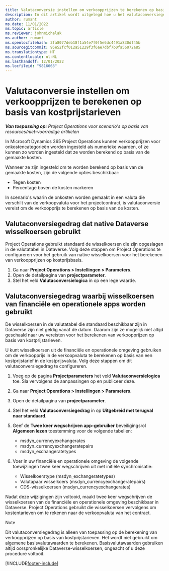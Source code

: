 ```yaml
---
title: Valutaconversie instellen om verkoopprijzen te berekenen op basis van kostprijstarieven
description: In dit artikel wordt uitgelegd hoe u het valutaconversiegedrag configureert dat wordt gebruikt in Microsoft Dynamics 365 Project Operations wanneer verkooptransacties worden gegenereerd op basis van kostentransacties.
author: rumant
ms.date: 11/01/2022
ms.topic: article
ms.reviewer: johnmichalak
ms.author: rumant
ms.openlocfilehash: 3fa8077deb18f1a54e7f0f5e6dc4491a830df45b
ms.sourcegitcommit: 95e52fcf012a51229f3f6ae7dbf7b0fa56072a85
ms.translationtype: HT
ms.contentlocale: nl-NL
ms.lasthandoff: 12/01/2022
ms.locfileid: "9816663"
---
```

# <a name="set-up-currency-conversion-to-calculate-sales-prices-from-cost-rates"></a>Valutaconversie instellen om verkoopprijzen te berekenen op basis van kostprijstarieven

_**Van toepassing op:** Project Operations voor scenario's op basis van resources/niet-voorradige artikelen_

In Microsoft Dynamics 365 Project Operations kunnen verkoopprijzen voor onkostencategorieën worden ingesteld als numerieke waarden, of ze kunnen zo worden ingesteld dat ze worden berekend op basis van de gemaakte kosten.

Wanneer ze zijn ingesteld om te worden berekend op basis van de gemaakte kosten, zijn de volgende opties beschikbaar:

- Tegen kosten
- Percentage boven de kosten markeren

In scenario's waarin de onkosten worden gemaakt in een valuta die verschilt van de verkoopvaluta voor het projectcontract, is valutaconversie vereist om de verkoopprijs te berekenen op basis van de kosten.

## <a name="currency-conversion-behavior-that-uses-native-dataverse-exchange-rates"></a>Valutaconversiegedrag dat native Dataverse wisselkoersen gebruikt

Project Operations gebruikt standaard de wisselkoersen die zijn opgeslagen in de valutatabel in Dataverse. Volg deze stappen om Project Operations te configureren voor het gebruik van native wisselkoersen voor het berekenen van verkoopprijzen op kostprijsbasis.

1. Ga naar **Project Operations \> Instellingen \> Parameters**.
1. Open de detailpagina van **projectparameter**.
1. Stel het veld **Valutaconversielogica** in op een lege waarde.

## <a name="currency-conversion-behavior-that-uses-exchange-rates-from-finance-and-operations-apps"></a>Valutaconversiegedrag waarbij wisselkoersen van financiële en operationele apps worden gebruikt

De wisselkoersen in de valutatabel die standaard beschikbaar zijn in Dataverse zijn niet geldig vanaf de datum. Daarom zijn ze mogelijk niet altijd geschaald naar uw vereisten voor het berekenen van verkoopprijzen op basis van kostprijstarieven.

U kunt wisselkoersen uit de financiële en operationele omgeving gebruiken om de verkoopprijs in de verkoopvaluta te berekenen op basis van een kostprijstarief in de kostprijsvaluta. Volg deze stappen om dit valutaconversiegedrag te configureren.

1. Voeg op de pagina **Projectparameters** het veld **Valutaconversielogica** toe. Sla vervolgens de aanpassingen op en publiceer deze.
1. Ga naar **Project Operations \> Instellingen \> Parameters**.
1. Open de detailpagina van **projectparameter**. 
1. Stel het veld **Valutaconversiegedrag** in op **Uitgebreid met terugval naar standaard**.
1. Geef de **Twee keer wegschrijven app-gebruiker** beveiligingsrol **Algemeen lezen** toestemming voor de volgende tabellen:

    - msdyn\_currencyexchangerates
    - msdyn\_currencyexchangeratepairs
    - msdyn\_exchangeratetypes

1. Voer in uw financiële en operationele omgeving de volgende toewijzingen twee keer wegschrijven uit met initiële synchronisatie:

    - Wisselkoerstype (msdyn\_exchangeratetypes)
    - Valutapaar wisselkoers (msdyn\_currencyexchangeratepairs)
    - CDS-wisselkoersen (msdyn\_currencyexchangerates)

Nadat deze wijzigingen zijn voltooid, maakt twee keer wegschrijven de wisselkoersen van de financiële en operationele omgeving beschikbaar in Dataverse. Project Operations gebruikt die wisselkoersen vervolgens om kostentarieven om te rekenen naar de verkoopvaluta van het contract.

> [!NOTE]
> Dit valutaconversiegedrag is alleen van toepassing op de berekening van verkoopprijzen op basis van kostprijstarieven. Het wordt niet gebruikt om algemene basisvalutawaarden te berekenen. Basisvalutawaarden gebruiken altijd oorspronkelijke Dataverse-wisselkoersen, ongeacht of u deze procedure voltooit.

[!INCLUDE[footer-include](../includes/footer-banner.md)]
